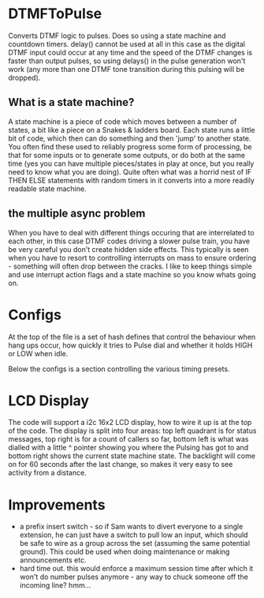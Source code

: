 # DTMFToPulse
Converts DTMF logic to pulses. Does so using a state machine and countdown timers. delay() cannot be used at all in this case as the digital DTMF input could occur at any time and the speed of the DTMF changes is faster than output pulses, so using delays() in the pulse generation won't work (any more than one DTMF tone transition during this pulsing will be dropped).
## What is a state machine?
A state machine is a piece of code which moves between a number of states, a bit like a piece on a Snakes & ladders board. Each state runs a little bit of code, which then can do something and then 'jump' to another state. You often find these used to reliably progress some form of processing, be that for some inputs or to generate some outputs, or do both at the same time (yes you can have multiple pieces/states in play at once, but you really need to know what you are doing). Quite often what was a horrid nest of IF THEN ELSE statements with random timers in it converts into a more readily readable state machine.
## the multiple async problem
When you have to deal with different things occuring that are interrelated to each other, in this case DTMF codes driving a slower pulse train, you have be very careful you don't create hidden side effects. This typically is seen when you have to resort to controlling interrupts on mass to ensure ordering - something will often drop between the cracks. I like to keep things simple and use interrupt action flags and a state machine so you know whats going on.


# Configs
At the top of the file is a set of hash defines that control the behaviour when hang ups occur, how quickly it tries to Pulse dial and whether it holds HIGH or LOW when idle.

Below the configs is a section controlling the various timing presets.

# LCD Display
The code will support a i2c 16x2 LCD display, how to wire it up is at the top of the code. The display is split into four areas: top left quadrant is for status messages, top right is for a count of callers so far, bottom left is what was dialled with a little ^ pointer showing you where the Pulsing has got to and bottom right shows the current state machine state.  The backlight will come on for 60 seconds after the last change, so makes it very easy to see activity from a distance.

# Improvements
- a prefix insert switch - so if Sam wants to divert everyone to a single extension, he can just have a switch to pull low an input, which should be safe to wire as a group across the set (assuming the same potential ground). This could be used when doing maintenance or making announcements etc.
- hard time out. this would enforce a maximum session time after which it won't do number pulses anymore - any way to chuck someone off the incoming line? hmm...
